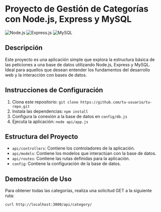 # Proyecto de Gestión de Categorías con Node.js, Express y MySQL

![Node.js](https://img.shields.io/badge/Node.js-v14.17.4-green)
![Express.js](https://img.shields.io/badge/Express.js-v4.17.1-blue)
![MySQL](https://img.shields.io/badge/MySQL-v8.0.26-orange)

## Descripción

Este proyecto es una aplicación simple que explora la estructura básica de las peticiones a una base de datos utilizando Node.js, Express y MySQL. Ideal para aquellos que desean entender los fundamentos del desarrollo web y la interacción con bases de datos.

## Instrucciones de Configuración

1. Clona este repositorio: `git clone https://github.com/tu-usuario/tu-repo.git`
2. Instala las dependencias: `npm install`
3. Configura la conexión a la base de datos en `config/db.js`
4. Ejecuta la aplicación: `node api/app.js`

## Estructura del Proyecto

- `api/controllers`: Contiene los controladores de la aplicación.
- `api/models`: Contiene los modelos que interactúan con la base de datos.
- `api/routes`: Contiene las rutas definidas para la aplicación.
- `config`: Contiene la configuración de la base de datos.

## Demostración de Uso

Para obtener todas las categorías, realiza una solicitud GET a la siguiente ruta:

```bash
curl http://localhost:3000/api/category/
